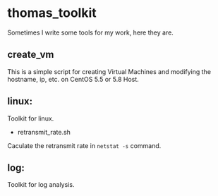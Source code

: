 thomas_toolkit
==============

Sometimes I write some tools for my work, here they are.


create_vm
----------

This is a simple script for creating Virtual Machines and modifying the hostname, ip, etc. on CentOS 5.5 or 5.8 Host.

linux: 
--------------

Toolkit for linux.

* retransmit_rate.sh

Caculate the retransmit rate in `netstat -s` command.




log:
-----------------

Toolkit for log analysis.



